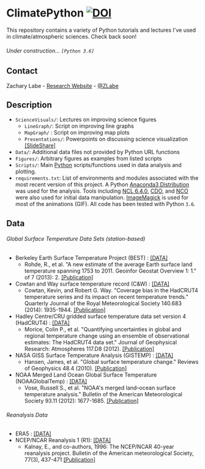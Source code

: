 # ClimatePython [![DOI](https://zenodo.org/badge/135844507.svg)](https://zenodo.org/badge/latestdoi/135844507)
This repository contains a variety of Python tutorials and lectures I've used in climate/atmospheric sciences. Check back soon!

###### Under construction... ```[Python 3.6]```

## Contact
Zachary Labe - [Research Website](http://sites.uci.edu/zlabe/) - [@ZLabe](https://twitter.com/ZLabe)

## Description
+ ```ScienceVisuals/```: Lectures on improving science figures
    + ```LineGraph/```: Script on improving line graphs 
    + ```MapGraph/``` : Script on improving map plots
    + ```Presentations/```: Powerpoints on discussing science visualization [[SlideShare]](https://www.slideshare.net/ZacharyLabe)
+ ```Data/```: Additional data files not provided by Python URL functions
+ ```Figures/```: Arbitrary figures as examples from listed scripts
+ ```Scripts/```: Main [Python](https://www.python.org/) scripts/functions used in data analysis and plotting. 
+ ```requirements.txt```: List of environments and modules associated with the most recent version of this project. A Python [Anaconda3 Distribution](https://docs.continuum.io/anaconda/) was used for the analysis. Tools including [NCL 6.4.0](https://www.ncl.ucar.edu/), [CDO](https://code.mpimet.mpg.de/projects/cdo), and [NCO](http://nco.sourceforge.net/) were also used for initial data manipulation. [ImageMagick](https://www.imagemagick.org/script/index.php) is used for most of the animations (GIF). All code has been tested with Python ```3.6```.

## Data
###### Global Surface Temperature Data Sets (station-based)
+ Berkeley Earth Surface Temperature Project (BEST) : [[DATA]](http://berkeleyearth.org/data/)
    + Rohde, R., et al. "A new estimate of the average Earth surface land temperature spanning 1753 to 2011. Geoinfor Geostat Overview 1: 1." of 7 (2013): 2. [[Publication]](https://www.scitechnol.com/new-estimate-of-the-average-earth-surface-land-temperature-spanning-to-1eCc.php?article_id=450)
+ Cowtan and Way surface temperature record (C&W) : [[DATA]](http://www-users.york.ac.uk/~kdc3/papers/coverage2013/series.html)
    + Cowtan, Kevin, and Robert G. Way. "Coverage bias in the HadCRUT4 temperature series and its impact on recent temperature trends." Quarterly Journal of the Royal Meteorological Society 140.683 (2014): 1935-1944. [[Publication]](https://rmets.onlinelibrary.wiley.com/doi/abs/10.1002/qj.2297)
+ Hadley Centre/CRU gridded surface temperature data set version 4 (HadCRUT4) : [[DATA]](https://crudata.uea.ac.uk/cru/data/temperature/)
    + Morice, Colin P., et al. "Quantifying uncertainties in global and regional temperature change using an ensemble of observational estimates: The HadCRUT4 data set." Journal of Geophysical Research: Atmospheres 117.D8 (2012). [[Publication]](https://agupubs.onlinelibrary.wiley.com/doi/10.1029/2011JD017187)
+ NASA GISS Surface Temperature Analysis (GISTEMP) : [[DATA]](https://data.giss.nasa.gov/gistemp/)
    + Hansen, James, et al. "Global surface temperature change." Reviews of Geophysics 48.4 (2010). [[Publication]](https://agupubs.onlinelibrary.wiley.com/doi/full/10.1029/2010RG000345)
+ NOAA Merged Land Ocean Global Surface Temperature (NOAAGlobalTemp) : [[DATA]](https://www.ncdc.noaa.gov/data-access/marineocean-data/noaa-global-surface-temperature-noaaglobaltemp)
    + Vose, Russell S., et al. "NOAA's merged land–ocean surface temperature analysis." Bulletin of the American Meteorological Society 93.11 (2012): 1677-1685. [[Publication]](https://journals.ametsoc.org/doi/abs/10.1175/BAMS-D-11-00241.1)
###### Reanalysis Data 
+ ERA5 : [[DATA]](http://apps.ecmwf.int/data-catalogues/era5/?class=ea)
+ NCEP/NCAR Reanalysis 1 (R1): [[DATA]](https://www.esrl.noaa.gov/psd/data/gridded/data.ncep.reanalysis.html)
    + Kalnay, E., and co-authors, 1996: The NCEP/NCAR 40-year reanalysis project. Bulletin of the American meteorological Society, 77(3), 437-471 [[Publication]](http://journals.ametsoc.org/doi/abs/10.1175/1520-0477(1996)077%3C0437:TNYRP%3E2.0.CO;2)
